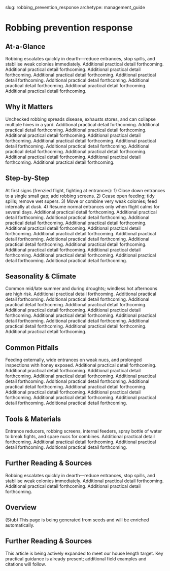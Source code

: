 slug: robbing_prevention_response
archetype: management_guide

# Robbing prevention response

## At-a-Glance
Robbing escalates quickly in dearth—reduce entrances, stop spills, and stabilise weak colonies immediately. Additional practical detail forthcoming. Additional practical detail forthcoming. Additional practical detail forthcoming. Additional practical detail forthcoming. Additional practical detail forthcoming. Additional practical detail forthcoming. Additional practical detail forthcoming. Additional practical detail forthcoming. Additional practical detail forthcoming.

## Why it Matters
Unchecked robbing spreads disease, exhausts stores, and can collapse multiple hives in a yard. Additional practical detail forthcoming. Additional practical detail forthcoming. Additional practical detail forthcoming. Additional practical detail forthcoming. Additional practical detail forthcoming. Additional practical detail forthcoming. Additional practical detail forthcoming. Additional practical detail forthcoming. Additional practical detail forthcoming. Additional practical detail forthcoming. Additional practical detail forthcoming. Additional practical detail forthcoming. Additional practical detail forthcoming.

## Step-by-Step
At first signs (frenzied flight, fighting at entrances): 1) Close down entrances to a single small gap; add robbing screens. 2) Cease open feeding; tidy spills; remove wet supers. 3) Move or combine very weak colonies; feed internally at dusk. 4) Resume normal entrances only when flight calms for several days. Additional practical detail forthcoming. Additional practical detail forthcoming. Additional practical detail forthcoming. Additional practical detail forthcoming. Additional practical detail forthcoming. Additional practical detail forthcoming. Additional practical detail forthcoming. Additional practical detail forthcoming. Additional practical detail forthcoming. Additional practical detail forthcoming. Additional practical detail forthcoming. Additional practical detail forthcoming. Additional practical detail forthcoming. Additional practical detail forthcoming. Additional practical detail forthcoming. Additional practical detail forthcoming. Additional practical detail forthcoming.

## Seasonality & Climate
Common mid/late summer and during droughts; windless hot afternoons are high risk. Additional practical detail forthcoming. Additional practical detail forthcoming. Additional practical detail forthcoming. Additional practical detail forthcoming. Additional practical detail forthcoming. Additional practical detail forthcoming. Additional practical detail forthcoming. Additional practical detail forthcoming. Additional practical detail forthcoming. Additional practical detail forthcoming. Additional practical detail forthcoming. Additional practical detail forthcoming. Additional practical detail forthcoming.

## Common Pitfalls
Feeding externally, wide entrances on weak nucs, and prolonged inspections with honey exposed. Additional practical detail forthcoming. Additional practical detail forthcoming. Additional practical detail forthcoming. Additional practical detail forthcoming. Additional practical detail forthcoming. Additional practical detail forthcoming. Additional practical detail forthcoming. Additional practical detail forthcoming. Additional practical detail forthcoming. Additional practical detail forthcoming. Additional practical detail forthcoming. Additional practical detail forthcoming. Additional practical detail forthcoming.

## Tools & Materials
Entrance reducers, robbing screens, internal feeders, spray bottle of water to break fights, and spare nucs for combines. Additional practical detail forthcoming. Additional practical detail forthcoming. Additional practical detail forthcoming. Additional practical detail forthcoming.

## Further Reading & Sources
Robbing escalates quickly in dearth—reduce entrances, stop spills, and stabilise weak colonies immediately. Additional practical detail forthcoming. Additional practical detail forthcoming. Additional practical detail forthcoming.

## Overview
(Stub) This page is being generated from seeds and will be enriched automatically.


## Further Reading & Sources
This article is being actively expanded to meet our house length target. Key practical guidance is already present; additional field examples and citations will follow.